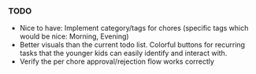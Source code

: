 ### TODO
- Nice to have: Implement category/tags for chores (specific tags which would be nice: Morning, Evening)
- Better visuals than the current todo list.  Colorful buttons for recurring tasks that the younger kids can easily identify and interact with.
- Verify the per chore approval/rejection flow works correctly